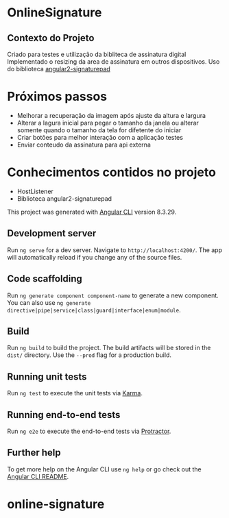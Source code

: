 # OnlineSignature

## Contexto do Projeto
 Criado para testes e utilização da bibliteca de assinatura digital
 Implementado o resizing da area de assinatura em outros dispositivos.
 Uso do biblioteca [angular2-signaturepad](https://www.npmjs.com/package/angular2-signaturepad)
 
# Próximos passos 
- Melhorar a recuperação da imagem após ajuste da altura e largura 
- Alterar a lagura inicial para pegar o tamanho da janela ou alterar somente quando o tamanho da tela for difetente do iniciar
- Criar botões para melhor interação com a aplicação testes 
- Enviar conteudo da assinatura para api externa 



# Conhecimentos contidos no projeto
- HostListener
- Biblioteca angular2-signaturepad


This project was generated with [Angular CLI](https://github.com/angular/angular-cli) version 8.3.29.

## Development server

Run `ng serve` for a dev server. Navigate to `http://localhost:4200/`. The app will automatically reload if you change any of the source files.

## Code scaffolding

Run `ng generate component component-name` to generate a new component. You can also use `ng generate directive|pipe|service|class|guard|interface|enum|module`.

## Build

Run `ng build` to build the project. The build artifacts will be stored in the `dist/` directory. Use the `--prod` flag for a production build.

## Running unit tests

Run `ng test` to execute the unit tests via [Karma](https://karma-runner.github.io).

## Running end-to-end tests

Run `ng e2e` to execute the end-to-end tests via [Protractor](http://www.protractortest.org/).

## Further help

To get more help on the Angular CLI use `ng help` or go check out the [Angular CLI README](https://github.com/angular/angular-cli/blob/master/README.md).
# online-signature
